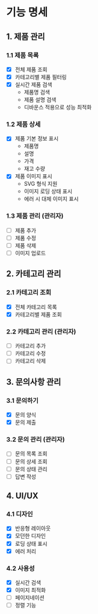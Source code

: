 # 기능 명세

## 1. 제품 관리

### 1.1 제품 목록
- [x] 전체 제품 조회
- [x] 카테고리별 제품 필터링
- [x] 실시간 제품 검색
  - 제품명 검색
  - 제품 설명 검색
  - 디바운스 적용으로 성능 최적화

### 1.2 제품 상세
- [x] 제품 기본 정보 표시
  - 제품명
  - 설명
  - 가격
  - 재고 수량
- [x] 제품 이미지 표시
  - SVG 형식 지원
  - 이미지 로딩 상태 표시
  - 에러 시 대체 이미지 표시

### 1.3 제품 관리 (관리자)
- [ ] 제품 추가
- [ ] 제품 수정
- [ ] 제품 삭제
- [ ] 이미지 업로드

## 2. 카테고리 관리

### 2.1 카테고리 조회
- [x] 전체 카테고리 목록
- [x] 카테고리별 제품 조회

### 2.2 카테고리 관리 (관리자)
- [ ] 카테고리 추가
- [ ] 카테고리 수정
- [ ] 카테고리 삭제

## 3. 문의사항 관리

### 3.1 문의하기
- [x] 문의 양식
- [x] 문의 제출

### 3.2 문의 관리 (관리자)
- [ ] 문의 목록 조회
- [ ] 문의 상세 조회
- [ ] 문의 상태 관리
- [ ] 답변 작성

## 4. UI/UX

### 4.1 디자인
- [x] 반응형 레이아웃
- [x] 모던한 디자인
- [x] 로딩 상태 표시
- [x] 에러 처리

### 4.2 사용성
- [x] 실시간 검색
- [x] 이미지 최적화
- [ ] 페이지네이션
- [ ] 정렬 기능 